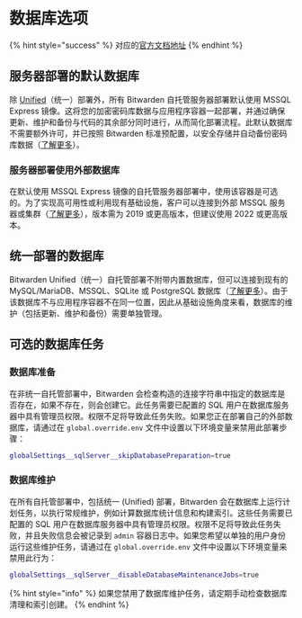 # 数据库选项

{% hint style="success" %}
对应的[官方文档地址](https://bitwarden.com/help/database-options/)
{% endhint %}

## 服务器部署的默认数据库 <a href="#default-database-for-server-deployments" id="default-database-for-server-deployments"></a>

除 [Unified](install-and-deploy-guides/docker/unified-deployment-beta.md)（统一）部署外，所有 Bitwarden 自托管服务器部署默认使用 MSSQL Express 镜像。这将您的加密密码库数据与应用程序容器一起部署，并通过确保更新、维护和备份与代码的其余部分同时进行，从而简化部署流程。此默认数据库不需要额外许可，并已按照 Bitwarden 标准预配置，以安全存储并自动备份密码库数据（[了解更多](backup-your-hosted-data.md)）。

### 服务器部署使用外部数据库 <a href="#using-an-external-database-for-server-deployments" id="using-an-external-database-for-server-deployments"></a>

在默认使用 MSSQL Express 镜像的自托管服务器部署中，使用该容器是可选的。为了实现高可用性或利用现有基础设施，客户可以连接到外部 MSSQL 服务器或集群（[了解更多](connect-to-an-external-mssql-database.md)），版本需为 2019 或更高版本，但建议使用 2022 或更高版本。

## 统一部署的数据库 <a href="#databases-for-unified-deployments" id="databases-for-unified-deployments"></a>

Bitwarden Unified（统一）自托管部署不附带内置数据库，但可以连接到现有的 MySQL/MariaDB、MSSQL、SQLite 或 PostgreSQL 数据库（[了解更多](install-and-deploy-guides/docker/unified-deployment-beta.md)）。由于该数据库不与应用程序容器不在同一位置，因此从基础设施角度来看，数据库的维护（包括更新、维护和备份）需要单独管理。

## 可选的数据库任务 <a href="#optional-database-jobs" id="optional-database-jobs"></a>

### 数据库准备 <a href="#database-preparation" id="database-preparation"></a>

在非统一自托管部署中，Bitwarden 会检查构造的连接字符串中指定的数据库是否存在，如果不存在，则会创建它。此任务需要已配置的 SQL 用户在数据库服务器中具有管理员权限。权限不足将导致此任务失败。如果您正在部署自己的外部数据库，请通过在 `global.override.env` 文件中设置以下环境变量来禁用此部署步骤：

```bash
globalSettings__sqlServer__skipDatabasePreparation=true
```

### 数据库维护 <a href="#database-maintenance" id="database-maintenance"></a>

在所有自托管部署中，包括统一 (Unified) 部署，Bitwarden 会在数据库上运行计划任务，以执行常规维护，例如计算数据库统计信息和构建索引。这些任务需要已配置的 SQL 用户在数据库服务器中具有管理员权限。权限不足将导致此任务失败，并且失败信息会被记录到 `admin` 容器日志中。如果您希望以单独的用户身份运行这些维护任务，请通过在 `global.override.env` 文件中设置以下环境变量来禁用此行为：

```bash
globalSettings__sqlServer__disableDatabaseMaintenanceJobs=true
```

{% hint style="info" %}
如果您禁用了数据库维护任务，请定期手动检查数据库清理和索引创建。
{% endhint %}
